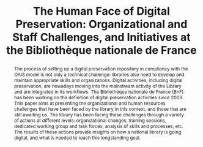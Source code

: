 ---
abstract: 'The process of setting up a digital preservation repository in compliancy
  with the OAIS model is not only a technical challenge: libraries also need to develop
  and maintain appropriate skills and organizations. Digital activities, including
  digital preservation, are nowadays moving into the mainstream activity of the Library
  and are integrated in its workflows. The Bibliothèque nationale de France (BnF)
  has been working on the definition of digital preservation activities since 2003.
  This paper aims at presenting the organizational and human resources challenges
  that have been faced by the library in this context, and those that are still awaiting
  us. The library has been facing these challenges through a variety of actions at
  different levels: organizational changes, training sessions, dedicated working group
  and task forces, analysis of skills and processes, etc. The results of these actions
  provide insights on how a national library is going digital, and what is needed
  to reach this longstanding goal.'
creators:
- Bermès, Emmanuelle
- Faudet, Louise
date: null
document_url: https://services.phaidra.univie.ac.at/api/object/o:294008/download
grand_parent: iPRES
institutions: []
keywords:
- san francisco
landing_page_url: https://phaidra.univie.ac.at/o:294008
language: eng
layout: publication
license: CC BY-SA 3.0 AT
notes_url: null
parent: iPRES 2009
presentation_url: null
publication_type: paper
size: 1153004
source_name: iPRES
title: 'The Human Face of Digital Preservation: Organizational and Staff Challenges,
  and Initiatives at the Bibliothèque nationale de France'
year: 2009
---